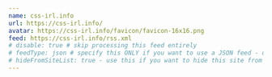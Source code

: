```yaml
---
name: css-irl.info
url: https://css-irl.info/
avatar: https://css-irl.info/favicon/favicon-16x16.png
feed: https://css-irl.info/rss.xml
# disable: true # skip processing this feed entirely
# feedType: json # specify this ONLY if you want to use a JSON feed - defaults to RSS / Atom
# hideFromSiteList: true - use this if you want to hide this site from the list of sites on this page: https://eleventy-m10y.lkmt.us/sites/
---
```

